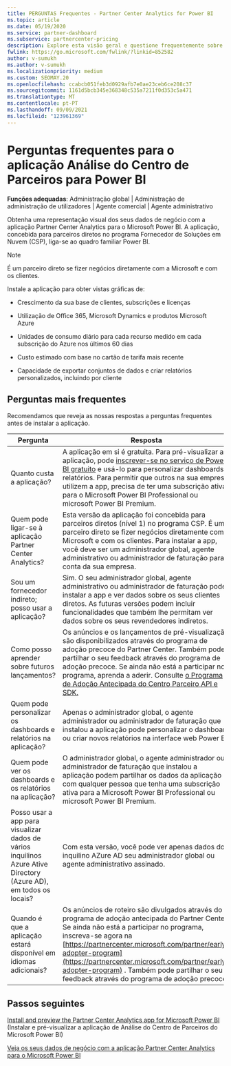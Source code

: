 ```yaml
---
title: PERGUNTAS Frequentes - Partner Center Analytics for Power BI
ms.topic: article
ms.date: 05/19/2020
ms.service: partner-dashboard
ms.subservice: partnercenter-pricing
description: Explore esta visão geral e questione frequentemente sobre o aplicação Análise do Centro de Parceiros para Power BI, projetado para parceiros diretos no programa Fornecedor de Soluções em Nuvem (CSP).
fwlink: https://go.microsoft.com/fwlink/?linkid=852582
author: v-sumukh
ms.author: v-sumukh
ms.localizationpriority: medium
ms.custom: SEOMAY.20
ms.openlocfilehash: ccabcb051feb3d0929afb7e0ae23ceb6ce208c37
ms.sourcegitcommit: 1161d5bcb345e368348c535a7211f0d353c5a471
ms.translationtype: MT
ms.contentlocale: pt-PT
ms.lasthandoff: 09/09/2021
ms.locfileid: "123961369"
---
```

# <a name="faqs-for-the-partner-center-analytics-app-for-power-bi"></a>Perguntas frequentes para o aplicação Análise do Centro de Parceiros para Power BI



**Funções adequadas**: Administração global | Administração de administração de utilizadores | Agente comercial | Agente administrativo

Obtenha uma representação visual dos seus dados de negócio com a aplicação Partner Center Analytics para o Microsoft Power BI. A aplicação, concebida para parceiros diretos no programa Fornecedor de Soluções em Nuvem (CSP), liga-se ao quadro familiar Power BI.

> [!NOTE]  
> É um parceiro direto se fizer negócios diretamente com a Microsoft e com os clientes.

Instale a aplicação para obter vistas gráficas de:

- Crescimento da sua base de clientes, subscrições e licenças

- Utilização de Office 365, Microsoft Dynamics e produtos Microsoft Azure

- Unidades de consumo diário para cada recurso medido em cada subscrição do Azure nos últimos 60 dias

- Custo estimado com base no cartão de tarifa mais recente

- Capacidade de exportar conjuntos de dados e criar relatórios personalizados, incluindo por cliente

## <a name="frequently-asked-questions"></a>Perguntas mais frequentes

Recomendamos que reveja as nossas respostas a perguntas frequentes antes de instalar a aplicação.

| **Pergunta** | **Resposta** |
| --- | ---------- |
| Quanto custa a aplicação? | A aplicação em si é gratuita. Para pré-visualizar a aplicação, pode [inscrever-se no serviço de Power BI gratuito](https://go.microsoft.com/fwlink/p/?linkid=845347) e usá-lo para personalizar dashboards e relatórios. Para permitir que outros na sua empresa utilizem a app, precisa de ter uma subscrição ativa para o Microsoft Power BI Professional ou microsoft Power BI Premium. |
| Quem pode ligar-se à aplicação Partner Center Analytics? | Esta versão da aplicação foi concebida para parceiros diretos (nível 1) no programa CSP. É um parceiro direto se fizer negócios diretamente com a Microsoft e com os clientes. Para instalar a app, você deve ser um administrador global, agente administrativo ou administrador de faturação para a conta da sua empresa. |
| Sou um fornecedor indireto; posso usar a aplicação? | Sim. O seu administrador global, agente administrativo ou administrador de faturação pode instalar a app e ver dados sobre os seus clientes diretos. As futuras versões podem incluir funcionalidades que também lhe permitam ver dados sobre os seus revendedores indiretos. |
| Como posso aprender sobre futuros lançamentos? | Os anúncios e os lançamentos de pré-visualização são disponibilizados através do programa de adoção precoce do Partner Center. Também pode partilhar o seu feedback através do programa de adoção precoce. Se ainda não está a participar no programa, aprenda a aderir. Consulte [o Programa de Adoção Antecipada do Centro Parceiro API e SDK.](/partner-center/develop/early-adopter-program)  |
| Quem pode personalizar os dashboards e relatórios na aplicação? | Apenas o administrador global, o agente administrador ou administrador de faturação que instalou a aplicação pode personalizar o dashboard ou criar novos relatórios na interface web Power BI. |
| Quem pode ver os dashboards e os relatórios na aplicação? | O administrador global, o agente administrador ou administrador de faturação que instalou a aplicação podem partilhar os dados da aplicação com qualquer pessoa que tenha uma subscrição ativa para a Microsoft Power BI Professional ou microsoft Power BI Premium. |
| Posso usar a app para visualizar dados de vários inquilinos Azure Ative Directory (Azure AD), em todos os locais? | Com esta versão, você pode ver apenas dados do inquilino AZure AD seu administrador global ou agente administrativo assinado. | 
| Quando é que a aplicação estará disponível em idiomas adicionais? | Os anúncios de roteiro são divulgados através do programa de adoção antecipada do Partner Center. Se ainda não está a participar no programa, inscreva-se agora na [https://partnercenter.microsoft.com/partner/early-adopter-program](https://partnercenter.microsoft.com/partner/early-adopter-program) . Também pode partilhar o seu feedback através do programa de adoção precoce. | 



## <a name="next-steps"></a>Passos seguintes

[Install and preview the Partner Center Analytics app for Microsoft Power BI](power-bi-app-for-direct-partners-install.md) (Instalar e pré-visualizar a aplicação de Análise do Centro de Parceiros do Microsoft Power BI)

[Veja os seus dados de negócio com a aplicação Partner Center Analytics para o Microsoft Power BI](power-bi-app-for-direct-partners-use.md)